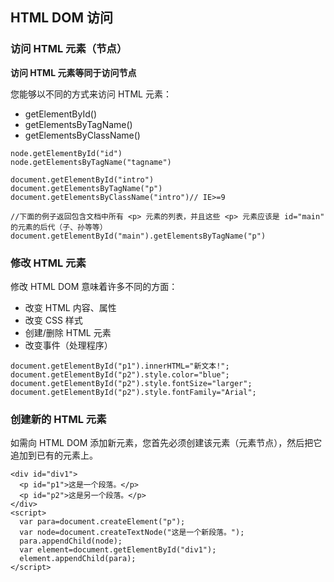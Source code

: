 ## HTML DOM 访问

### 访问 HTML 元素（节点）

**访问 HTML 元素等同于访问节点**

您能够以不同的方式来访问 HTML 元素：

* getElementById()
* getElementsByTagName() 
* getElementsByClassName()

```
node.getElementById("id")
node.getElementsByTagName("tagname") 

document.getElementById("intro")
document.getElementsByTagName("p")
document.getElementsByClassName("intro")// IE>=9

//下面的例子返回包含文档中所有 <p> 元素的列表，并且这些 <p> 元素应该是 id="main" 的元素的后代（子、孙等等）
document.getElementById("main").getElementsByTagName("p") 

```
### 修改 HTML 元素

修改 HTML DOM 意味着许多不同的方面：
    
* 改变 HTML 内容、属性
* 改变 CSS 样式
* 创建/删除 HTML 元素
* 改变事件（处理程序）

```
document.getElementById("p1").innerHTML="新文本!";
document.getElementById("p2").style.color="blue";
document.getElementById("p2").style.fontSize="larger";
document.getElementById("p2").style.fontFamily="Arial";
```

### 创建新的 HTML 元素

如需向 HTML DOM 添加新元素，您首先必须创建该元素（元素节点），然后把它追加到已有的元素上。

```
<div id="div1">
  <p id="p1">这是一个段落。</p>
  <p id="p2">这是另一个段落。</p>
</div>
<script>
  var para=document.createElement("p");
  var node=document.createTextNode("这是一个新段落。");
  para.appendChild(node);
  var element=document.getElementById("div1");
  element.appendChild(para);
</script>
```